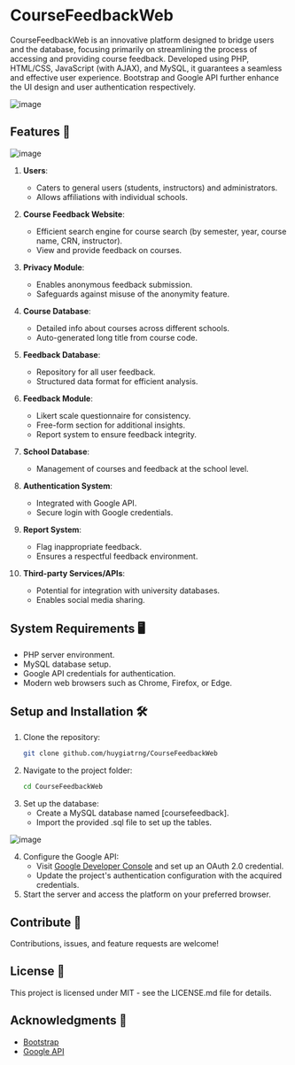 # CourseFeedbackWeb

CourseFeedbackWeb is an innovative platform designed to bridge users and the database, focusing primarily on streamlining the process of accessing and providing course feedback. Developed using PHP, HTML/CSS, JavaScript (with AJAX), and MySQL, it guarantees a seamless and effective user experience. Bootstrap and Google API further enhance the UI design and user authentication respectively.

![image](https://github.com/huygiatrng/CourseFeedbackWeb/assets/67343196/78a5e112-6cef-415c-82f6-3d64f1cc4ed9)

## Features 🌟

![image](https://github.com/huygiatrng/CourseFeedbackWeb/assets/67343196/e85c0e27-4aa7-4934-b663-e218dd54a9cf)

1. **Users**:
    - Caters to general users (students, instructors) and administrators.
    - Allows affiliations with individual schools.

2. **Course Feedback Website**:
    - Efficient search engine for course search (by semester, year, course name, CRN, instructor).
    - View and provide feedback on courses.

3. **Privacy Module**:
    - Enables anonymous feedback submission.
    - Safeguards against misuse of the anonymity feature.

4. **Course Database**:
    - Detailed info about courses across different schools.
    - Auto-generated long title from course code.

5. **Feedback Database**:
    - Repository for all user feedback.
    - Structured data format for efficient analysis.

6. **Feedback Module**:
    - Likert scale questionnaire for consistency.
    - Free-form section for additional insights.
    - Report system to ensure feedback integrity.

7. **School Database**:
    - Management of courses and feedback at the school level.

8. **Authentication System**:
    - Integrated with Google API.
    - Secure login with Google credentials.

9. **Report System**:
    - Flag inappropriate feedback.
    - Ensures a respectful feedback environment.

10. **Third-party Services/APIs**:
    - Potential for integration with university databases.
    - Enables social media sharing.

## System Requirements 🖥️

- PHP server environment.
- MySQL database setup.
- Google API credentials for authentication.
- Modern web browsers such as Chrome, Firefox, or Edge.

## Setup and Installation 🛠️

1. Clone the repository:
   ```bash
   git clone github.com/huygiatrng/CourseFeedbackWeb
2. Navigate to the project folder:
   ```bash
   cd CourseFeedbackWeb
3. Set up the database:
    - Create a MySQL database named [coursefeedback].
    - Import the provided .sql file to set up the tables.

![image](https://github.com/huygiatrng/CourseFeedbackWeb/assets/67343196/a2f12b7a-de58-4091-9f75-01cb5b018d04)
    
4. Configure the Google API:
    - Visit [Google Developer Console](https://console.cloud.google.com/apis/dashboard) and set up an OAuth 2.0 credential.
    - Update the project's authentication configuration with the acquired credentials.
5. Start the server and access the platform on your preferred browser.

## Contribute 🤝

Contributions, issues, and feature requests are welcome! 

## License 📄

This project is licensed under MIT - see the LICENSE.md file for details.

## Acknowledgments 🙏

 - [Bootstrap](https://getbootstrap.com/)
 - [Google API](https://developers.google.com/)

